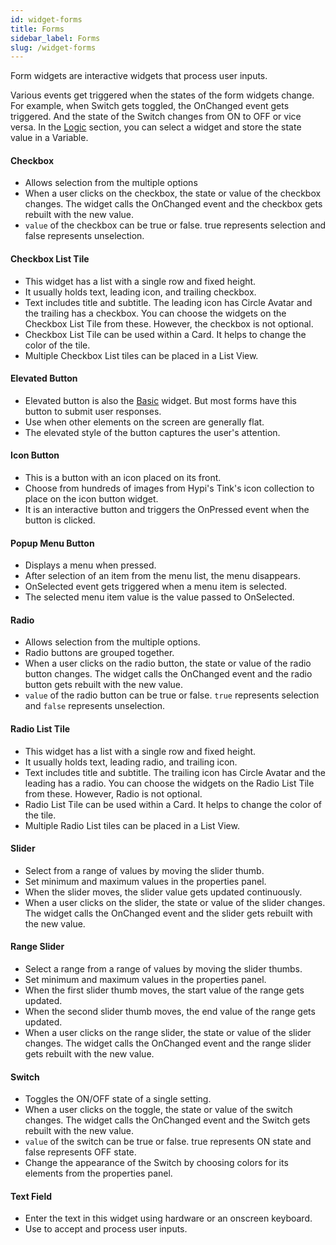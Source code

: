 ```yaml
---
id: widget-forms
title: Forms
sidebar_label: Forms
slug: /widget-forms
---
```


Form widgets are interactive widgets that process user inputs. 

Various events get triggered when the states of the form widgets change. For example, when Switch gets toggled, the OnChanged event gets triggered. And the state of the Switch changes from ON to OFF or vice versa. In the [Logic](designer-logic.md) section, you can select a widget and store the state value in a Variable.

#### Checkbox

* Allows selection from the multiple options
* When a user clicks on the checkbox, the state or value of the checkbox changes. The widget calls the OnChanged event and the checkbox gets rebuilt with the new value.
* `value` of the checkbox can be true or false. true represents selection and false represents unselection.

####  Checkbox List Tile

* This widget has a list with a single row and fixed height.
* It usually holds text, leading icon, and trailing checkbox. 
* Text includes title and subtitle. The leading icon has Circle Avatar and the trailing has a checkbox. You can choose the widgets on the Checkbox List Tile from these. However, the checkbox is not optional.
* Checkbox List Tile can be used within a Card. It helps to change the color of the tile. 
* Multiple Checkbox List tiles can be placed in a List View.

#### Elevated Button

* Elevated button is also the [Basic](widget-basic.md) widget. But most forms have this button to submit user responses.
* Use when other elements on the screen are generally flat. 
* The elevated style of the button captures the user's attention.

#### Icon Button

* This is a button with an icon placed on its front.
* Choose from hundreds of images from Hypi's Tink's icon collection to place on the icon button widget. 
* It is an interactive button and triggers the OnPressed event when the button is clicked.

####  Popup Menu Button

* Displays a menu when pressed.
* After selection of an item from the menu list, the menu disappears.
* OnSelected event gets triggered when a menu item is selected.
* The selected menu item value is the value passed to OnSelected.

####  Radio

* Allows selection from the multiple options. 
* Radio buttons are grouped together.
* When a user clicks on the radio button, the state or value of the radio button changes. The widget calls the OnChanged event and the radio button gets rebuilt with the new value.
* `value` of the radio button can be true or false. `true` represents selection and `false` represents unselection.

####  Radio List Tile

* This widget has a list with a single row and fixed height.
* It usually holds text, leading radio, and trailing icon. 
* Text includes title and subtitle. The trailing icon has Circle Avatar and the leading has a radio. You can choose the widgets on the Radio List Tile from these. However, Radio is not optional.
* Radio List Tile can be used within a Card. It helps to change the color of the tile. 
* Multiple Radio List tiles can be placed in a List View.

####  Slider

* Select from a range of values by moving the slider thumb.
* Set minimum and maximum values in the properties panel.
* When the slider moves, the slider value gets updated continuously.
* When a user clicks on the slider, the state or value of the slider changes. The widget calls the OnChanged event and the slider gets rebuilt with the new value.

####  Range Slider

* Select a range from a range of values by moving the slider thumbs.
* Set minimum and maximum values in the properties panel.
* When the first slider thumb moves, the start value of the range gets updated.
* When the second slider thumb moves, the end value of the range gets updated.
* When a user clicks on the range slider, the state or value of the slider changes. The widget calls the OnChanged event and the range slider gets rebuilt with the new value.

####  Switch

* Toggles the ON/OFF state of a single setting.
* When a user clicks on the toggle, the state or value of the switch changes. The widget calls the OnChanged event and the Switch gets rebuilt with the new value.
* `value` of the switch can be true or false. true represents ON state and false represents OFF state.
* Change the appearance of the Switch by choosing colors for its elements from the properties panel.

####  Text Field

* Enter the text in this widget using hardware or an onscreen keyboard.
* Use to accept and process user inputs.
